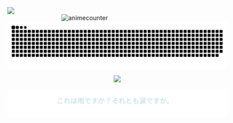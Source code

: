 <img align="left" width="380" src="https://github-readme-stats-git-masterrstaa-rickstaa.vercel.app/api?username=ShinoKana&theme=monokai" show_icons=true count_private=true />
<img align="right" width="380" src="https://count.getloli.com/get/@ShinoKana?theme=asoul" alt="animecounter" />
<img align="center" src="https://github.com/ShinoKana/ShinoKana/blob/main/github-contribution-grid-snake.svg" width="1000" />
<p align="center"> <img src="https://i.imgur.com/kacFnHV.gif" width="300" /> </p>
<img align="center" src="https://github.com/ShinoKana/ShinoKana/blob/main/text_animation.svg" width=“300” />
